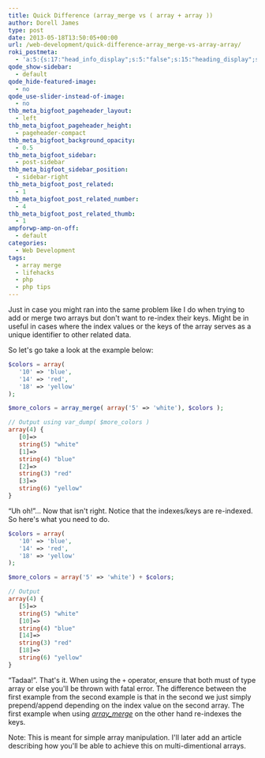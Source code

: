 ```yaml
---
title: Quick Difference (array_merge vs ( array + array ))
author: Dorell James
type: post
date: 2013-05-18T13:50:05+00:00
url: /web-development/quick-difference-array_merge-vs-array-array/
roki_postmeta:
  - 'a:5:{s:17:"head_info_display";s:5:"false";s:15:"heading_display";s:4:"true";s:22:"heading_search_display";s:5:"false";s:22:"heading_social_display";s:4:"true";s:10:"subheading";s:0:"";}'
qode_show-sidebar:
  - default
qode_hide-featured-image:
  - no
qode_use-slider-instead-of-image:
  - no
thb_meta_bigfoot_pageheader_layout:
  - left
thb_meta_bigfoot_pageheader_height:
  - pageheader-compact
thb_meta_bigfoot_background_opacity:
  - 0.5
thb_meta_bigfoot_sidebar:
  - post-sidebar
thb_meta_bigfoot_sidebar_position:
  - sidebar-right
thb_meta_bigfoot_post_related:
  - 1
thb_meta_bigfoot_post_related_number:
  - 4
thb_meta_bigfoot_post_related_thumb:
  - 1
ampforwp-amp-on-off:
  - default
categories:
  - Web Development
tags:
  - array merge
  - lifehacks
  - php
  - php tips
---
```


Just in case you might ran into the same problem like I do when trying to add or merge two arrays but don't want to re-index their keys. Might be in useful in cases where the index values or the keys of the array serves as a unique identifier to other related data.

So let's go take a look at the example below:

```php
$colors = array(
   '10' => 'blue',
   '14' => 'red',
   '18' => 'yellow'
);

$more_colors = array_merge( array('5' => 'white'), $colors );

// Output using var_dump( $more_colors )
array(4) {
   [0]=>
   string(5) "white"
   [1]=>
   string(4) "blue"
   [2]=>
   string(3) "red"
   [3]=>
   string(6) "yellow"
}
```

&#8220;Uh oh!&#8221;&#8230; Now that isn't right. Notice that the indexes/keys are re-indexed. So here's what you need to do.

```php
$colors = array(
   '10' => 'blue',
   '14' => 'red',
   '18' => 'yellow'
);

$more_colors = array('5' => 'white') + $colors;

// Output
array(4) {
   [5]=>
   string(5) "white"
   [10]=>
   string(4) "blue"
   [14]=>
   string(3) "red"
   [18]=>
   string(6) "yellow"
}
```

&#8220;Tadaa!&#8221;. That's it. When using the `+` operator, ensure that both must of type array or else you'll be thrown with fatal error. The difference between the first example from the second example is that in the second we just simply prepend/append depending on the index value on the second array. The first example when using <a href="http://php.net/manual/en/function.array-merge.php" target="_blank" rel="noopener noreferrer"><em>array_merge</em></a> on the other hand re-indexes the keys.

Note: This is meant for simple array manipulation. I'll later add an article describing how you'll be able to achieve this on multi-dimentional arrays.

